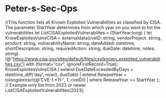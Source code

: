 # Peter-s-Sec-Ops


//This function lists all Known Exploited Vulnerabilities as classified by CISA. The parameter StartYear determines from which year on you want to list the vulnerabilities
let ListCISAExploitedVulnerabilites = (StartYear:long) { 
    let KnowExploitesVulnsCISA = externaldata(cveID: string, vendorProject: string, product: string, vulnerabilityName: string, dateAdded: datetime, shortDescription: string, requiredAction: string, dueDate: datetime, notes: string)[@"https://www.cisa.gov/sites/default/files/csv/known_exploited_vulnerabilities.csv"] with (format="csv", ignoreFirstRecord=True);
    KnowExploitesVulnsCISA
    | extend DueDateExceededByDays = datetime_diff('day', now(), dueDate) 
    | extend ReleaseYear = tolong(extract(@'CVE-(.*?)-', 1, cveID))
    | where ReleaseYear >= StartYear
};
// Example only list from 2023 or newer
ListCISAExploitedVulnerabilites(2023);



